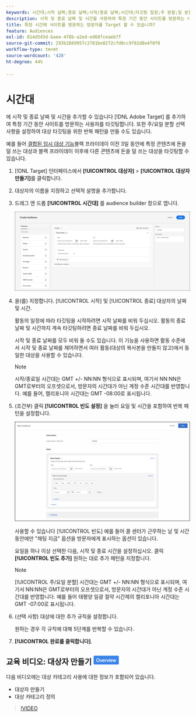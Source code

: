 ```yaml
---
keywords: 시간대;시작 날짜;종료 날짜;시작/종료 날짜;시간대;타깃팅 일정;주 분할;일 분할;분할
description: 시작 및 종료 날짜 및 시간을 사용하여 특정 기간 동안 사이트를 방문하는 사용자를 타깃팅하는 방법을 알아봅니다.
title: 특정 시간에 사이트를 방문하는 방문자를 Target 할 수 있습니까?
feature: Audiences
exl-id: 814d545d-baee-4f8b-a2ed-ed68fceaeb7f
source-git-commit: 293b2869957c2781be8272cfd0cc9f82d8e4f0f0
workflow-type: tm+mt
source-wordcount: '428'
ht-degree: 44%

---
```


# 시간대

에 시작 및 종료 날짜 및 시간을 추가할 수 있습니다 [!DNL Adobe Target] 를 추가하여 특정 기간 동안 사이트를 방문하는 사용자를 타깃팅합니다. 또한 주/요일 분할 선택 사항을 설정하여 대상 타깃팅을 위한 반복 패턴을 만들 수도 있습니다.

예를 들어 [결합된 임시 대상 기능](/help/main/c-target/combining-multiple-audiences.md#concept_A7386F1EA4394BD2AB72399C225981E5)블랙 프라이데이 이전 3일 동안에 특정 콘텐츠에 돈을 덜 쓰는 대상과 블랙 프라이데이 이후에 다른 콘텐츠에 돈을 덜 쓰는 대상을 타깃팅할 수 있습니다.

1. [!DNL Target] 인터페이스에서 **[!UICONTROL 대상자]** > **[!UICONTROL 대상자 만들기]**&#x200B;를 클릭합니다.
1. 대상자의 이름을 지정하고 선택적 설명을 추가합니다.
1. 드래그 앤 드롭 **[!UICONTROL 시간대]** 를 audience builder 창으로 엽니다.

   ![target_term_dialog 이미지](assets/target_timeframe_dialog.png)

1. 을(를) 지정합니다. [!UICONTROL 시작] 및 [!UICONTROL 종료] 대상자의 날짜 및 시간.

   활동의 일정에 따라 타깃팅을 시작하려면 시작 날짜를 비워 두십시오. 활동의 종료 날짜 및 시간까지 계속 타깃팅하려면 종료 날짜를 비워 두십시오.

   시작 및 종료 날짜를 모두 비워 둘 수도 있습니다. 이 기능을 사용하면 활동 수준에서 시작 및 종료 날짜를 제어하면서 여러 활동(대상의 복사본을 만들지 않고)에서 동일한 대상을 사용할 수 있습니다.

   >[!NOTE]
   >
   >시작/종료일 시간대는 GMT +/- NN:NN 형식으로 표시되며, 여기서 NN:NN은 GMT로부터의 오프셋으로서, 방문자의 시간대가 아닌 계정 수준 시간대를 반영합니다. 예를 들어, 캘리포니아 시간대는 GMT -08:00로 표시됩니다.

1. (조건부) 클릭 **[!UICONTROL 빈도 설정]** 을 눌러 요일 및 시간을 포함하여 반복 패턴을 설정합니다.

   ![주/요일 분할](assets/week_and_day_parting.png)

   사용할 수 있습니다 [!UICONTROL 빈도] 예를 들어 콜 센터가 근무하는 날 및 시간 동안에만 &quot;채팅 지금&quot; 옵션을 방문자에게 표시하는 옵션이 있습니다.

   요일을 하나 이상 선택한 다음, 시작 및 종료 시간을 설정하십시오. 클릭 **[!UICONTROL 빈도 추가]** 원하는 대로 추가 패턴을 지정합니다.

   >[!NOTE]
   >
   >[!UICONTROL 주/요일 분할] 시간대는 GMT +/- NN:NN 형식으로 표시되며, 여기서 NN:NN은 GMT로부터의 오프셋으로서, 방문자의 시간대가 아닌 계정 수준 시간대를 반영합니다. 예를 들어 태평양 일광 절약 시간제의 캘리포니아 시간대는 GMT -07:00로 표시됩니다.

1. (선택 사항) 대상에 대한 추가 규칙을 설정합니다.

   원하는 경우 각 규칙에 대해 5단계를 반복할 수 있습니다.

1. **[!UICONTROL 완료를 클릭합니다]**.

## 교육 비디오: 대상자 만들기 ![개요 배지](/help/main/assets/overview.png)

다음 비디오에는 대상 카테고리 사용에 대한 정보가 포함되어 있습니다.

* 대상자 만들기
* 대상 카테고리 정의

>[!VIDEO](https://video.tv.adobe.com/v/17392)
